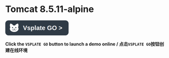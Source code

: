 # Tomcat 8.5.11-alpine

<a href="https://www.vsplate.com/?docker-compose=https://github.com/vsplate/dcenvs/tomcat/8.5.11-alpine"><img alt="VSPLATE GO" src="https://raw.githubusercontent.com/vsplate/images/master/vsgo_btn.png" width="200px"></a>

**Click the `VSPLATE GO` button to launch a demo online / 点击`VSPLATE GO`按钮创建在线环境**